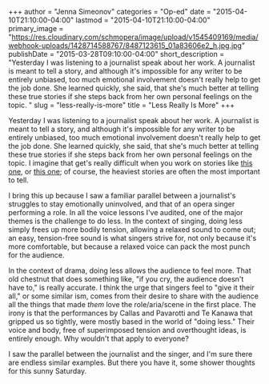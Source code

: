 +++
author = "Jenna Simeonov"
categories = "Op-ed"
date = "2015-04-10T21:10:00-04:00"
lastmod = "2015-04-10T21:10:00-04:00"
primary_image = "https://res.cloudinary.com/schmopera/image/upload/v1545409169/media/webhook-uploads/1428714588767/8487123615_01a83606e2_h.jpg.jpg"
publishDate = "2015-03-28T09:10:00-04:00"
short_description = "Yesterday I was listening to a journalist speak about her work. A journalist is meant to tell a story, and although it&#039;s impossible for any writer to be entirely unbiased, too much emotional involvement doesn&#039;t really help to get the job done. She learned quickly, she said, that she&#039;s much better at telling these true stories if she steps back from her own personal feelings on the topic. "
slug = "less-really-is-more"
title = "Less Really Is More"
+++

<p>
	Yesterday I was listening to a journalist speak about her work. A journalist is meant to tell a story, and although it's impossible for any writer to be entirely unbiased, too much emotional involvement doesn't really help to get the job done. She learned quickly, she said, that she's much better at telling these true stories if she steps back from her own personal feelings on the topic. I imagine that get's really difficult when you work on stories like <a href="http://www.cbc.ca/m/news/the-unsolved-murder-of-leah-anderson-1.3000903" target="_blank" data-mce-href="http://www.cbc.ca/m/news/the-unsolved-murder-of-leah-anderson-1.3000903">this one</a>, or <a href="http://www.dailymail.co.uk/news/article-2828862/Husband-tells-agony-death-Jehovah-s-Witness-wife-refused-blood-transfusion-C-section.html" target="_blank" data-mce-href="http://www.dailymail.co.uk/news/article-2828862/Husband-tells-agony-death-Jehovah-s-Witness-wife-refused-blood-transfusion-C-section.html">this one</a>; of course, the heaviest stories are often the most important to tell.
</p>
<p>
	I bring this up because I saw a familiar parallel between a journalist's struggles to stay emotionally uninvolved, and that of an opera singer performing a role. In all the voice lessons I've audited, one of the major themes is the challenge to do less. In the context of singing, doing less simply frees up more bodily tension, allowing a relaxed sound to come out; an easy, tension-free sound is what singers strive for, not only because it's more comfortable, but because a relaxed voice can pack the most punch for the audience.
</p>
<p>
	In the context of drama, doing less allows the audience to feel more. That old chestnut that does something like, "if you cry, the audience doesn't have to," is really accurate. I think the urge that singers feel to "give it their all," or some similar ism, comes from their desire to share with the audience all the things that made <em>them</em> love the role/aria/scene in the first place. The irony is that the performances by Callas and Pavarotti and Te Kanawa that gripped us so tightly, were mostly based in the world of "doing less." Their voice and body, free of superimposed tension and overthought ideas, is entirely enough. Why wouldn't that apply to everyone?
</p>
<p>
	I saw the parallel between the journalist and the singer, and I'm sure there are endless similar examples. But there you have it, some shower thoughts for this sunny Saturday.
</p>
